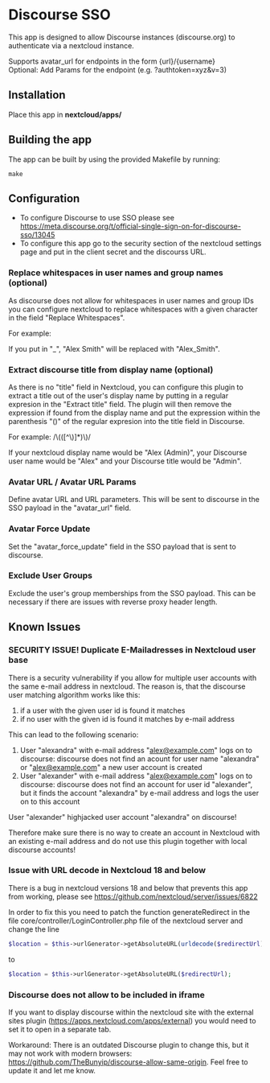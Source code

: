 # Discourse SSO

This app is designed to allow Discourse instances (discourse.org) to authenticate via a nextcloud instance.

Supports avatar_url for endpoints in the form {url}/{username}  
Optional: Add Params for the endpoint (e.g. ?authtoken=xyz&v=3)

## Installation

Place this app in **nextcloud/apps/**

## Building the app

The app can be built by using the provided Makefile by running:

    make

## Configuration

* To configure Discourse to use SSO please see https://meta.discourse.org/t/official-single-sign-on-for-discourse-sso/13045
* To configure this app go to the security section of the nextcloud settings page and put in the client secret and the discourss URL. 

### Replace whitespaces in user names and group names (optional)

As discourse does not allow for whitespaces in user names and group IDs you can configure nextcloud to replace whitespaces with a given character in the field "Replace Whitespaces". 

For example:

If you put in "\_", "Alex Smith" will be replaced with "Alex_Smith".

### Extract discourse title from display name (optional)

As there is no "title" field in Nextcloud, you can configure this plugin to extract a title out of the user's display name by putting in a regular expresion in the "Extract title" field. The plugin will then remove the expression if found from the display name and put the expression within the parenthesis "()" of the regular expresion into the title field in Discourse.

For example: /\\(([^\\)]\*)\\)/

If your nextcloud display name would be "Alex (Admin)", your Discourse user name would be "Alex" and your Discourse title would be "Admin".

### Avatar URL / Avatar URL Params

Define avatar URL and URL parameters. This will be sent to discourse in the SSO payload in the "avatar_url" field.

### Avatar Force Update

Set the "avatar_force_update" field in the SSO payload that is sent to discourse.

### Exclude User Groups

Exclude the user's group memberships from the SSO payload. This can be necessary if there are issues with reverse proxy header length.

## Known Issues

### SECURITY ISSUE! Duplicate E-Mailadresses in Nextcloud user base

There is a security vulnerability if you allow for multiple user accounts with the same e-mail address in nextcloud. The reason is, that the discourse user matching algorithm works like this:

1) if a user with the given user id is found it matches
2) if no user with the given id is found it matches by e-mail address

This can lead to the following scenario:

1) User "alexandra" with e-mail address "alex@example.com" logs on to discourse: discourse does not find an acount for user name "alexandra" or "alex@example.com" a new user account is created
2) User "alexander" with e-mail address "alex@example.com" logs on to discourse: discourse does not find an account for user id "alexander", but it finds the account "alexandra" by e-mail address and logs the user on to this account

User "alexander" highjacked user account "alexandra" on discourse!

Therefore make sure there is no way to create an account in Nextcloud with an existing e-mail address and do not use this plugin together with local discourse accounts!

### Issue with URL decode in Nextcloud 18 and below

There is a bug in nextcloud versions 18 and below that prevents this app from working, please see https://github.com/nextcloud/server/issues/6822

In order to fix this you need to patch the function generateRedirect in the file core/controller/LoginController.php file of the nextcloud server and change the line

```php
$location = $this->urlGenerator->getAbsoluteURL(urldecode($redirectUrl));
```

to

```php
$location = $this->urlGenerator->getAbsoluteURL($redirectUrl);
```

### Discourse does not allow to be included in iframe

If you want to display discourse within the nextcloud site with the external sites plugin (https://apps.nextcloud.com/apps/external) you would need to set it to open in a separate tab. 

Workaround: There is an outdated Discourse plugin to change this, but it may not work with modern browsers: https://github.com/TheBunyip/discourse-allow-same-origin. Feel free to update it and let me know.

